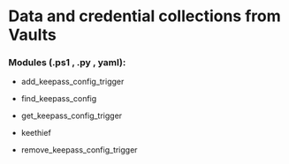 # Data and credential collections from Vaults

### Modules (.ps1 , .py , yaml):

 - add_keepass_config_trigger

 - find_keepass_config

 - get_keepass_config_trigger

 - keethief

 - remove_keepass_config_trigger
